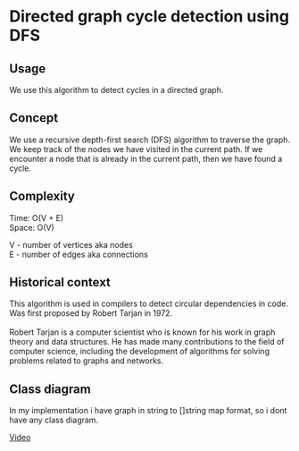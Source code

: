 # Directed graph cycle detection using DFS

## Usage

We use this algorithm to detect cycles in a directed graph.

## Concept

We use a recursive depth-first search (DFS) algorithm to traverse the graph. We keep track of the nodes we have visited in the current path. If we encounter a node that is already in the current path, then we have found a cycle.

## Complexity

Time: O(V + E) \
Space: O(V)

V - number of vertices aka nodes \
E - number of edges aka connections

## Historical context

This algorithm is used in compilers to detect circular dependencies in code. Was first proposed by Robert Tarjan in 1972. \
\
Robert Tarjan is a computer scientist who is known for his work in graph theory and data structures. He has made many contributions to the field of computer science, including the development of algorithms for solving problems related to graphs and networks.

## Class diagram

In my implementation i have graph in string to []string map format, so i dont have any class diagram.

[Video](https://www.youtube.com/watch?v=joqmqvHC_Bo)
